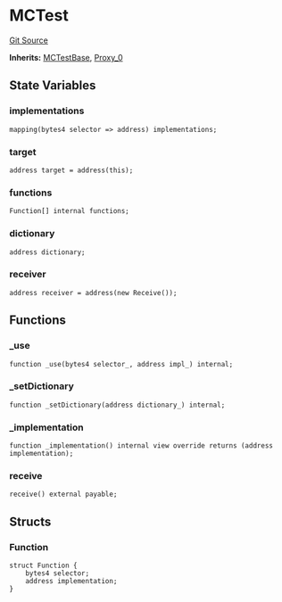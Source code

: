 # MCTest
[Git Source](https://github.com/metacontract/mc/blob/8438d83ed04f942f1b69f22b0cb556723d88a8f9/resources/devkit/api-reference/Flattened.sol)

**Inherits:**
[MCTestBase](/resources/devkit/api-reference/Flattened.sol/abstract.MCTestBase), [Proxy_0](/resources/devkit/api-reference/Flattened.sol/abstract.Proxy_0)


## State Variables
### implementations

```solidity
mapping(bytes4 selector => address) implementations;
```


### target

```solidity
address target = address(this);
```


### functions

```solidity
Function[] internal functions;
```


### dictionary

```solidity
address dictionary;
```


### receiver

```solidity
address receiver = address(new Receive());
```


## Functions
### _use


```solidity
function _use(bytes4 selector_, address impl_) internal;
```

### _setDictionary


```solidity
function _setDictionary(address dictionary_) internal;
```

### _implementation


```solidity
function _implementation() internal view override returns (address implementation);
```

### receive


```solidity
receive() external payable;
```

## Structs
### Function

```solidity
struct Function {
    bytes4 selector;
    address implementation;
}
```

